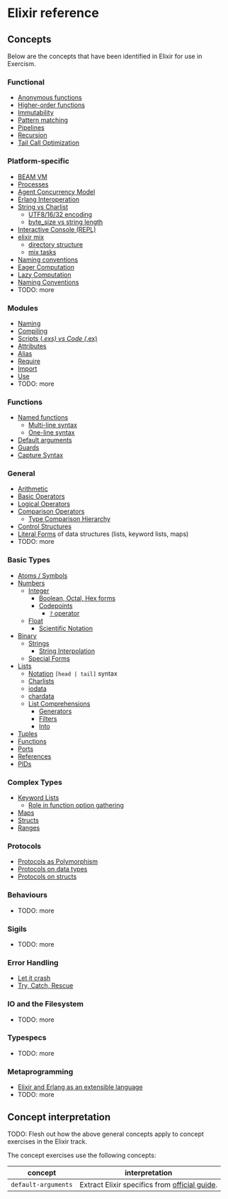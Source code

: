 # Elixir reference

## Concepts

Below are the concepts that have been identified in Elixir for use in Exercism.

### Functional

- [Anonymous functions](../../../reference/concepts/anonymous_functions.md)
- [Higher-order functions](../../../reference/concepts/higher_order_functions.md)
- [Immutability](../../../reference/concepts/immutability.md)
- [Pattern matching](../../../reference/concepts/pattern_matching.md)
- [Pipelines](../../../reference/concepts/pipelines.md)
- [Recursion](../../../reference/concepts/recursion.md)
- [Tail Call Optimization]()

### Platform-specific

- [BEAM VM]()
- [Processes]()
- [Agent Concurrency Model]()
- [Erlang Interoperation]()
- [String vs Charlist]()
  - [UTF8/16/32 encoding]()
  - [byte_size vs string length]()
- [Interactive Console (REPL)]()
- [elixir mix]()
  - [directory structure]()
  - [mix tasks]()
- [Naming conventions]()
- [Eager Computation]()
- [Lazy Computation]()
- [Naming Conventions]()
- TODO: more

### Modules

- [Naming]()
- [Compiling]()
- [Scripts (*.exs) vs Code (*.ex)]()
- [Attributes]()
- [Alias]()
- [Require]()
- [Import]()
- [Use]()
- TODO: more

### Functions

- [Named functions]()
  - [Multi-line syntax]()
  - [One-line syntax]()
- [Default arguments](../../../reference/concepts/default_arguments.md)
- [Guards]()
- [Capture Syntax]()

### General

- [Arithmetic](../../../reference/concepts/arithmetic.md)
- [Basic Operators]()
- [Logical Operators]()
- [Comparison Operators]()
  - [Type Comparison Hierarchy]()
- [Control Structures]()
- [Literal Forms]() of data structures (lists, keyword lists, maps)
- TODO: more

### Basic Types

- [Atoms / Symbols](../../../reference/types/symbol.md)
- [Numbers]()
  - [Integer]()
    - [Boolean, Octal, Hex forms]()
    - [Codepoints]()
      - [`?` operator]()
  - [Float]()
    - [Scientific Notation]()
- [Binary]()
  - [Strings]()
    - [String Interpolation]()
  - [Special Forms]()
- [Lists]()
  - [Notation]() `[head | tail]` syntax
  - [Charlists]()
  - [iodata]()
  - [chardata]()
  - [List Comprehensions]()
    - [Generators]()
    - [Filters]()
    - [Into]()
- [Tuples]()
- [Functions]()
- [Ports]()
- [References]()
- [PIDs]()

### Complex Types

- [Keyword Lists]()
  - [Role in function option gathering]()
- [Maps]()
- [Structs]()
- [Ranges]()

### Protocols

- [Protocols as Polymorphism]()
- [Protocols on data types]()
- [Protocols on structs]()

### Behaviours

- TODO: more

### Sigils

- TODO: more

### Error Handling

- [Let it crash]()
- [Try, Catch, Rescue]()

### IO and the Filesystem

- TODO: more

### Typespecs

- TODO: more

### Metaprogramming

- [Elixir and Erlang as an extensible language]()
- TODO: more

## Concept interpretation

TODO: Flesh out how the above general concepts apply to concept exercises in the Elixir track.

The concept exercises use the following concepts:

| concept | interpretation |
| --- | --- |
| `default-arguments` | Extract Elixir specifics from [official guide](https://elixir-lang.org/getting-started/modules-and-functions.html#default-arguments). |
